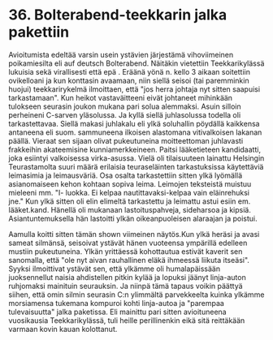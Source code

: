 


    
# 36. Bolterabend-teekkarin jalka pakettiin

Avioitumista edeltää varsin usein ystävien järjestämä vihoviimeinen poikamiesilta eli auf deutsch 
Bolterabend. Näitäkin vietettiin Teekkarikylässä lukuisia sekä  virallisesti että epä . Eräänä yönä n. 
kello 3 aikaan soitettiin ovikelloani ja kun konttasin avaamaan, niin siellä seisoi (tai paremminkin 
huojui) teekkarirykelmä ilmoittaen, että "jos herra johtaja nyt sitten saapuisi tarkastamaan". Kun heikot 
vastaväitteeni eivät johtaneet mihinkään tulokseen seurasin joukon mukana pari solua alemmaksi. 
Asuin silloin perheineni C-sarven yläsolussa. Ja kyllä siellä juhlasolussa todella oli tarkastettavaa. 
Siellä makasi juhlakalu eli ylkä soluhallin pöydällä kaikkensa antaneena eli suom. sammuneena 
ilkoisen alastomana vitivalkoisen lakanan päällä. Vieraat sen sijaan olivat pukeutuneina moitteettoman 
juhlavasti frakkeihin akateemisine kunniamerkkeineen. Paitsi lääketieteen kandidaatti, joka esiintyi 
valkoisessa virka-asussa. Vielä oli tilaisuuteen lainattu Helsingin Teurastamolta suuri määrä erilaisia 
teuraseläinten tarkastuksissa käytettäviä leimasimia ja leimausväriä. Osa osalta tarkastettiin sitten ylkä 
lyömällä asianomaiseen kehon kohtaan sopiva leima. Leimojen teksteistä muistuu mieleeni mm. "I-
luokka. Ei kelpaa nautittavaksi-kelpaa vain eläinrehuksi jne." Kun ylkä sitten oli elin elimeltä 
tarkastettu ja leimattu astui esiin em. lääket.kand. Hänellä oli mukanaan lastoituspahveja, sideharsoa ja 
kipsiä. Asiantuntemuksella hän lastoitti ylkän oikeanpuoleisen alaraajan ja poistui.

Aamulla koitti sitten tämän shown viimeinen näytös.Kun ylkä heräsi ja avasi sameat silmänsä, seisoivat 
ystävät hänen vuoteensa ympärillä edelleen mustiin pukeutuneina. Ylkän yrittäessä kohottautua estivät 
kaverit sen sanomalla, että "ole nyt aivan rauhallinen eläkä ihmeessä liikuta itseäsi". Syyksi ilmoittivat 
ystävät sen, että ylkämme oli humalapäissään juoksennellut naisia ahdistellen pitkin kylää ja lopuksi 
jäänyt linja-auton ruhjomaksi mainituin seurauksin. Ja niinpä tämä tapaus voikin päättyä siihen, että 
omin silmin seurasin C:n ylimmältä parvekkeelta kuinka ylkämme morsiamensa tukemana kompuroi 
kohti linja-autoa ja "parempaa tulevaisuutta" jalka paketissa. Eli mainittu pari sitten avioituneena 
vuosikausia Teekkarikylässä, tuli heille perillinenkin eikä sitä reittäkään varmaan kovin kauan 
kolottanut.
